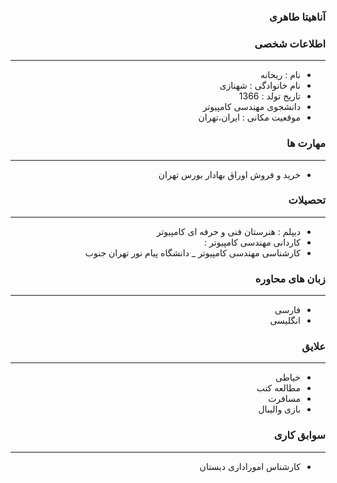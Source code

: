 <style type="text/css">
body{
 direction:rtl;
}
</style>
### آناهیتا طاهری

### اطلاعات شخصی

---
+ نام : ریحانه
+ نام خانوادگی : شهنازی
+ تاریخ تولد : 1366
+ دانشجوی مهندسی کامپیوتر 
+ موقعیت مکانی : ایران،تهران


### مهارت ها

---
+ خرید و فروش اوراق بهادار بورس تهران

### تحصیلات

---
+ دیپلم : هنرستان فنی و حرفه ای کامپیوتر
+ کاردانی مهندسی کامپیوتر :
+ کارشناسی مهندسی کامپیوتر 
_ دانشگاه پیام نور تهران جنوب 

### زبان های محاوره

---
+ فارسی
+ انگلیسی

### علایق

---  
+ خیاطی
+ مطالعه کتب 
+ مسافرت
+ بازی والیبال

### سوابق کاری

---
+ کارشناس اموراداری دبستان



